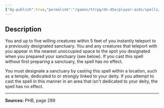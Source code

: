 ```yaml
---
{"dg-publish":true,"permalink":"/games/ttrpg/dn-d5e/player-aids/spells/level-6/word-of-recall/","tags":["TTRPG/DND/5e","verbal"]}
---
```



## Description
You and up to five willing creatures within 5 feet of you instantly teleport to a previously designated sanctuary.
You and any creatures that teleport with you appear in the nearest unoccupied space to the spot you designated when you prepared your sanctuary (see below).
If you cast this spell without first preparing a sanctuary, the spell has no effect.

You must designate a sanctuary by casting this spell within a location, such as a temple, dedicated to or strongly linked to your deity.
If you attempt to cast the spell in this manner in an area that isn't dedicated to your deity, the spell has no effect.

---

**Sources:** PHB, page 289
